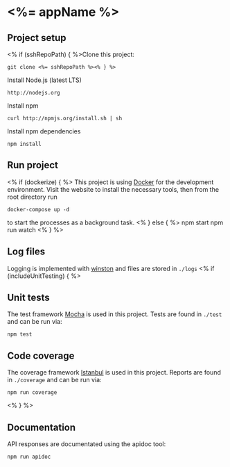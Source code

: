 # <%= appName %>

## Project setup

<% if (sshRepoPath) { %>Clone this project:

    git clone <%= sshRepoPath %><% } %>

Install Node.js (latest LTS)

    http://nodejs.org

Install npm

    curl http://npmjs.org/install.sh | sh

Install npm dependencies

    npm install

## Run project
<% if (dockerize) { %>
This project is using [Docker](http://www.docker.com) for the development environment. Visit the website to install the
necessary tools, then from the root directory run

    docker-compose up -d

to start the processes as a background task.
<% } else { %>
    npm start
    npm run watch
<% } %>
## Log files

Logging is implemented with [winston](https://github.com/winstonjs/winston) and files are stored in `./logs`
<% if (includeUnitTesting) { %>
## Unit tests

The test framework [Mocha](http://mochajs.org) is used in this project. Tests are found in `./test` and
can be run via:

    npm test

## Code coverage

The coverage framework [Istanbul](https://github.com/gotwarlost/istanbul) is used in this project. Reports are found in `./coverage` and
can be run via:

    npm run coverage
<% } %>
## Documentation

API responses are documentated using the apidoc tool:

    npm run apidoc
